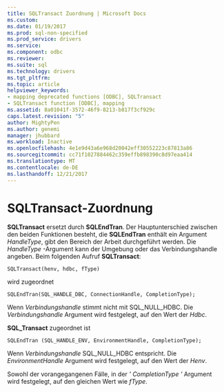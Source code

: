 ```yaml
---
title: SQLTransact Zuordnung | Microsoft Docs
ms.custom: 
ms.date: 01/19/2017
ms.prod: sql-non-specified
ms.prod_service: drivers
ms.service: 
ms.component: odbc
ms.reviewer: 
ms.suite: sql
ms.technology: drivers
ms.tgt_pltfrm: 
ms.topic: article
helpviewer_keywords:
- mapping deprecated functions [ODBC], SQLTransact
- SQLTransact function [ODBC], mapping
ms.assetid: 8a01041f-3572-46f9-8213-b817f3cf929c
caps.latest.revision: "5"
author: MightyPen
ms.author: genemi
manager: jhubbard
ms.workload: Inactive
ms.openlocfilehash: 4e1e9d43a6e968d20042eff30552223c87813a86
ms.sourcegitcommit: cc71f1027884462c359effb898390c8d97eaa414
ms.translationtype: MT
ms.contentlocale: de-DE
ms.lasthandoff: 12/21/2017
---
```

# <a name="sqltransact-mapping"></a>SQLTransact-Zuordnung
**SQLTransact** ersetzt durch **SQLEndTran**. Der Hauptunterschied zwischen den beiden Funktionen besteht, die **SQLEndTran** enthält ein Argument *HandleType*, gibt den Bereich der Arbeit durchgeführt werden. Die *HandleType* -Argument kann der Umgebung oder das Verbindungshandle angeben. Beim folgenden Aufruf **SQLTransact**:  
  
```  
SQLTransact(henv, hdbc, fType)  
```  
  
 wird zugeordnet  
  
```  
SQLEndTran(SQL_HANDLE_DBC, ConnectionHandle, CompletionType);  
```  
  
 Wenn *Verbindungshandle* stimmt nicht mit SQL_NULL_HDBC. Die *Verbindungshandle* Argument wird festgelegt, auf den Wert der *Hdbc*.  
  
 **SQL_Transact** zugeordnet ist  
  
```  
SQLEndTran (SQL_HANDLE_ENV, EnvironmentHandle, CompletionType);  
```  
  
 Wenn *Verbindungshandle* SQL_NULL_HDBC entspricht. Die *EnvironmentHandle* Argument wird festgelegt, auf den Wert der *Henv*.  
  
 Sowohl der vorangegangenen Fälle, in der *' CompletionType '* Argument wird festgelegt, auf den gleichen Wert wie *fType*.
